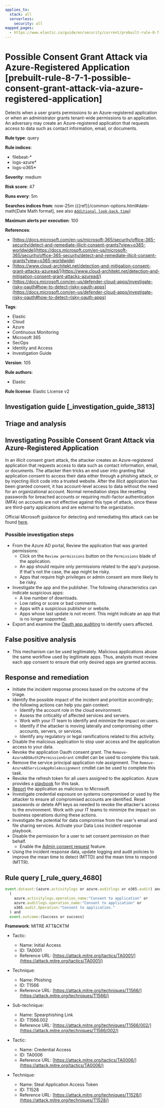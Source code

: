 ```yaml
---
applies_to:
  stack: all
  serverless:
    security: all
mapped_pages:
  - https://www.elastic.co/guide/en/security/current/prebuilt-rule-8-7-1-possible-consent-grant-attack-via-azure-registered-application.html
---
```


# Possible Consent Grant Attack via Azure-Registered Application [prebuilt-rule-8-7-1-possible-consent-grant-attack-via-azure-registered-application]

Detects when a user grants permissions to an Azure-registered application or when an administrator grants tenant-wide permissions to an application. An adversary may create an Azure-registered application that requests access to data such as contact information, email, or documents.

**Rule type**: query

**Rule indices**:

* filebeat-*
* logs-azure*
* logs-o365*

**Severity**: medium

**Risk score**: 47

**Runs every**: 5m

**Searches indices from**: now-25m ({{ref}}/common-options.html#date-math[Date Math format], see also [`Additional look-back time`](docs-content://solutions/security/detect-and-alert/create-detection-rule.md#rule-schedule))

**Maximum alerts per execution**: 100

**References**:

* [https://docs.microsoft.com/en-us/microsoft-365/security/office-365-security/detect-and-remediate-illicit-consent-grants?view=o365-worldwide](https://docs.microsoft.com/en-us/microsoft-365/security/office-365-security/detect-and-remediate-illicit-consent-grants?view=o365-worldwide)
* [https://www.cloud-architekt.net/detection-and-mitigation-consent-grant-attacks-azuread/](https://www.cloud-architekt.net/detection-and-mitigation-consent-grant-attacks-azuread/)
* [https://docs.microsoft.com/en-us/defender-cloud-apps/investigate-risky-oauth#how-to-detect-risky-oauth-apps](https://docs.microsoft.com/en-us/defender-cloud-apps/investigate-risky-oauth#how-to-detect-risky-oauth-apps)

**Tags**:

* Elastic
* Cloud
* Azure
* Continuous Monitoring
* Microsoft 365
* SecOps
* Identity and Access
* Investigation Guide

**Version**: 105

**Rule authors**:

* Elastic

**Rule license**: Elastic License v2

## Investigation guide [_investigation_guide_3813]

## Triage and analysis

## Investigating Possible Consent Grant Attack via Azure-Registered Application

In an illicit consent grant attack, the attacker creates an Azure-registered application that requests access to data such as contact information, email, or documents. The attacker then tricks an end user into granting that application consent to access their data either through a phishing attack, or by injecting illicit code into a trusted website. After the illicit application has been granted consent, it has account-level access to data without the need for an organizational account. Normal remediation steps like resetting passwords for breached accounts or requiring multi-factor authentication (MFA) on accounts are not effective against this type of attack, since these are third-party applications and are external to the organization.

Official Microsoft guidance for detecting and remediating this attack can be found [here](https://docs.microsoft.com/en-us/microsoft-365/security/office-365-security/detect-and-remediate-illicit-consent-grants).

### Possible investigation steps

- From the Azure AD portal, Review the application that was granted permissions:
  - Click on the `Review permissions` button on the `Permissions` blade of the application.
  - An app should require only permissions related to the app's purpose. If that's not the case, the app might be risky.
  - Apps that require high privileges or admin consent are more likely to be risky.
- Investigate the app and the publisher. The following characteristics can indicate suspicious apps:
  -  A low number of downloads.
  -  Low rating or score or bad comments.
  -  Apps with a suspicious publisher or website.
  -  Apps whose last update is not recent. This might indicate an app that is no longer supported.
- Export and examine the [Oauth app auditing](https://docs.microsoft.com/en-us/defender-cloud-apps/manage-app-permissions#oauth-app-auditing) to identify users affected.

## False positive analysis

- This mechanism can be used legitimately. Malicious applications abuse the same workflow used by legitimate apps. Thus, analysts must review each app consent to ensure that only desired apps are granted access.

## Response and remediation

- Initiate the incident response process based on the outcome of the triage.
- Identify the possible impact of the incident and prioritize accordingly; the following actions can help you gain context:
    - Identify the account role in the cloud environment.
    - Assess the criticality of affected services and servers.
    - Work with your IT team to identify and minimize the impact on users.
    - Identify if the attacker is moving laterally and compromising other accounts, servers, or services.
    - Identify any regulatory or legal ramifications related to this activity.
- Disable the malicious application to stop user access and the application access to your data.
- Revoke the application Oauth consent grant. The `Remove-AzureADOAuth2PermissionGrant` cmdlet can be used to complete this task.
- Remove the service principal application role assignment. The `Remove-AzureADServiceAppRoleAssignment` cmdlet can be used to complete this task.
- Revoke the refresh token for all users assigned to the application. Azure provides a [playbook](https://github.com/Azure/Azure-Sentinel/tree/master/Playbooks/Revoke-AADSignInSessions) for this task.
- [Report](https://docs.microsoft.com/en-us/defender-cloud-apps/manage-app-permissions#send-feedback) the application as malicious to Microsoft.
- Investigate credential exposure on systems compromised or used by the attacker to ensure all compromised accounts are identified. Reset passwords or delete API keys as needed to revoke the attacker's access to the environment. Work with your IT teams to minimize the impact on business operations during these actions.
- Investigate the potential for data compromise from the user's email and file sharing services. Activate your Data Loss incident response playbook.
- Disable the permission for a user to set consent permission on their behalf.
  - Enable the [Admin consent request](https://docs.microsoft.com/en-us/azure/active-directory/manage-apps/configure-admin-consent-workflow) feature.
- Using the incident response data, update logging and audit policies to improve the mean time to detect (MTTD) and the mean time to respond (MTTR).

## Rule query [_rule_query_4680]

```js
event.dataset:(azure.activitylogs or azure.auditlogs or o365.audit) and
  (
    azure.activitylogs.operation_name:"Consent to application" or
    azure.auditlogs.operation_name:"Consent to application" or
    o365.audit.Operation:"Consent to application."
  ) and
  event.outcome:(Success or success)
```

**Framework**: MITRE ATT&CKTM

* Tactic:

    * Name: Initial Access
    * ID: TA0001
    * Reference URL: [https://attack.mitre.org/tactics/TA0001/](https://attack.mitre.org/tactics/TA0001/)

* Technique:

    * Name: Phishing
    * ID: T1566
    * Reference URL: [https://attack.mitre.org/techniques/T1566/](https://attack.mitre.org/techniques/T1566/)

* Sub-technique:

    * Name: Spearphishing Link
    * ID: T1566.002
    * Reference URL: [https://attack.mitre.org/techniques/T1566/002/](https://attack.mitre.org/techniques/T1566/002/)

* Tactic:

    * Name: Credential Access
    * ID: TA0006
    * Reference URL: [https://attack.mitre.org/tactics/TA0006/](https://attack.mitre.org/tactics/TA0006/)

* Technique:

    * Name: Steal Application Access Token
    * ID: T1528
    * Reference URL: [https://attack.mitre.org/techniques/T1528/](https://attack.mitre.org/techniques/T1528/)



